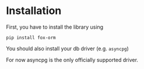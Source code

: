 
# Installation

First, you have to install the library using

```pip install fox-orm```

You should also install your db driver (e.g. `asyncpg`)

For now asyncpg is the only officially supported driver.
